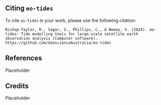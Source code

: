 ## Citing `eo-tides`

To cite `eo-tides` in your work, please use the following citation:

```
Bishop-Taylor, R., Sagar, S., Phillips, C., & Newey, V. (2024). eo-tides: Tide modelling tools for large-scale satellite earth observation analysis [Computer software]. https://github.com/GeoscienceAustralia/eo-tides
```

## References

Placeholder

## Credits

Placeholder
